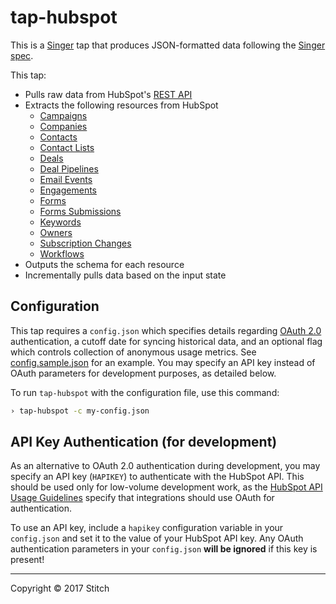 # tap-hubspot

This is a [Singer](https://singer.io) tap that produces JSON-formatted data following the [Singer spec](https://github.com/singer-io/getting-started/blob/master/SPEC.md).

This tap:
- Pulls raw data from HubSpot's [REST API](http://developers.hubspot.com/docs/overview)
- Extracts the following resources from HubSpot
  - [Campaigns](http://developers.hubspot.com/docs/methods/email/get_campaign_data)
  - [Companies](http://developers.hubspot.com/docs/methods/companies/get_company)
  - [Contacts](https://developers.hubspot.com/docs/methods/contacts/get_contacts)
  - [Contact Lists](http://developers.hubspot.com/docs/methods/lists/get_lists)
  - [Deals](http://developers.hubspot.com/docs/methods/deals/get_deals_modified)
  - [Deal Pipelines](https://developers.hubspot.com/docs/methods/deal-pipelines/get-all-deal-pipelines)
  - [Email Events](http://developers.hubspot.com/docs/methods/email/get_events)
  - [Engagements](https://developers.hubspot.com/docs/methods/engagements/get-all-engagements)
  - [Forms](http://developers.hubspot.com/docs/methods/forms/v2/get_forms)
  - [Forms Submissions](https://developers.hubspot.com/docs/methods/forms/get-submissions-for-a-form)
  - [Keywords](http://developers.hubspot.com/docs/methods/keywords/get_keywords)
  - [Owners](http://developers.hubspot.com/docs/methods/owners/get_owners)
  - [Subscription Changes](http://developers.hubspot.com/docs/methods/email/get_subscriptions_timeline)
  - [Workflows](http://developers.hubspot.com/docs/methods/workflows/v3/get_workflows)
- Outputs the schema for each resource
- Incrementally pulls data based on the input state

## Configuration

This tap requires a `config.json` which specifies details regarding [OAuth 2.0](https://developers.hubspot.com/docs/methods/oauth2/oauth2-overview) authentication, a cutoff date for syncing historical data, and an optional flag which controls collection of anonymous usage metrics. See [config.sample.json](config.sample.json) for an example. You may specify an API key instead of OAuth parameters for development purposes, as detailed below.

To run `tap-hubspot` with the configuration file, use this command:

```bash
› tap-hubspot -c my-config.json
```


## API Key Authentication (for development)

As an alternative to OAuth 2.0 authentication during development, you may specify an API key (`HAPIKEY`) to authenticate with the HubSpot API. This should be used only for low-volume development work, as the [HubSpot API Usage Guidelines](https://developers.hubspot.com/apps/api_guidelines) specify that integrations should use OAuth for authentication.

To use an API key, include a `hapikey` configuration variable in your `config.json` and set it to the value of your HubSpot API key. Any OAuth authentication parameters in your `config.json` **will be ignored** if this key is present!

---

Copyright &copy; 2017 Stitch
